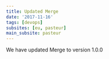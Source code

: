 ```yaml
---
title: Updated Merge
date: '2017-11-16'
tags: [devops]
subsites: [eu, pasteur]
main_subsite: pasteur
---
```


We have updated Merge to  version 1.0.0

